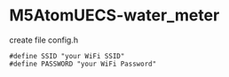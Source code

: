 # M5AtomUECS-water_meter

create file config.h

```
#define SSID "your WiFi SSID"
#define PASSWORD "your WiFi Password"
```
